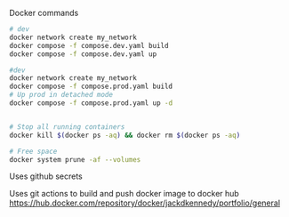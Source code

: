 Docker commands
```bash
# dev
docker network create my_network
docker compose -f compose.dev.yaml build
docker compose -f compose.dev.yaml up

#dev
docker network create my_network
docker compose -f compose.prod.yaml build
# Up prod in detached mode
docker compose -f compose.prod.yaml up -d


# Stop all running containers
docker kill $(docker ps -aq) && docker rm $(docker ps -aq)

# Free space
docker system prune -af --volumes
```

Uses github secrets

Uses git actions to build and push docker image to docker hub https://hub.docker.com/repository/docker/jackdkennedy/portfolio/general